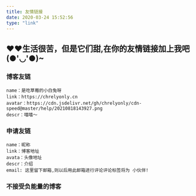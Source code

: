 ```yaml
---
title: 友情链接
date: 2020-03-24 15:52:56
type: "link"
---
```

## ♥♥生活很苦，但是它们甜,在你的友情链接加上我吧(●'◡'●)~

### 博客友链
``` 
name：是吃草莓的小白兔呀
link：https://chrelyonly.cn
avatar：https://cdn.jsdelivr.net/gh/chrelyonly/cdn-speed@master/help/20210818143927.png
descr：嘻嘻～
```
### 申请友链
```
name：昵称
link：博客地址
avata：头像地址
descr：介绍
email: 这里留下邮箱,则以后用此邮箱进行评论评论标签将为 小伙伴!
```
### 不接受负能量的博客